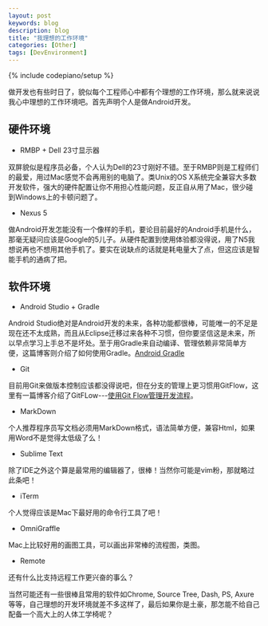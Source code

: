 ```yaml
---
layout: post
keywords: blog
description: blog
title: "我理想的工作环境"
categories: [Other]
tags: [DevEnvironment]
---
```

{% include codepiano/setup %}

做开发也有些时日了，貌似每个工程师心中都有个理想的工作环境，那么就来说说我心中理想的工作环境吧。首先声明个人是做Android开发。

## 硬件环境

* RMBP + Dell 23寸显示器

双屏貌似是程序员必备，个人认为Dell的23寸刚好不错。至于RMBP则是工程师们的最爱，用过Mac感觉不会再用别的电脑了。类Unix的OS X系统完全兼容大多数开发软件，强大的硬件配置让你不用担心性能问题，反正自从用了Mac，很少碰到Windows上的卡顿问题了。

* Nexus 5

做Android开发怎能没有一个像样的手机，要论目前最好的Android手机是什么，那毫无疑问应该是Google的5儿子。从硬件配置到使用体验都没得说，用了N5我想说再也不想用其他手机了。要实在说缺点的话就是耗电量大了点，但这应该是智能手机的通病了把。

## 软件环境

* Android Studio + Gradle

Android Studio绝对是Android开发的未来，各种功能都很棒，可能唯一的不足是现在还不太成熟，而且从Eclipse迁移过来各种不习惯，但你要坚信这是未来，所以早点学习上手总不是坏处。至于用Gradle来自动编译、管理依赖非常简单方便，这篇博客则介绍了如何使用Gradle。[Android Gradle](http://stormzhang.com/android/2014/02/28/android-gradle)

* Git

目前用Git来做版本控制应该都没得说吧，但在分支的管理上更习惯用GitFlow，这里有一篇博客介绍了GitFLow---[使用Git Flow管理开发流程](http://stormzhang.com/git/2014/01/29/git-flow)。

* MarkDown

个人推荐程序员写文档必须用MarkDown格式，语法简单方便，兼容Html，如果用Word不是觉得太低级了么！

* Sublime Text

除了IDE之外这个算是最常用的编辑器了，很棒！当然你可能是vim粉，那就略过此条吧！

* iTerm

个人觉得应该是Mac下最好用的命令行工具了吧！

* OmniGraffle

Mac上比较好用的画图工具，可以画出非常棒的流程图，类图。

* Remote

还有什么比支持远程工作更兴奋的事么？

当然可能还有一些很棒且常用的软件如Chrome, Source Tree, Dash, PS, Axure等等，自己理想的开发环境就差不多这样了，最后如果你是土豪，那怎能不给自己配备一个高大上的人体工学椅呢？

